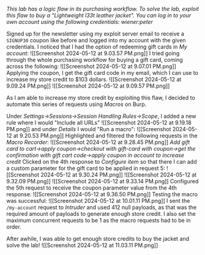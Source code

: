 *This lab has a logic flaw in its purchasing workflow. To solve the lab, exploit this flaw to buy a "Lightweight l33t leather jacket".
You can log in to your own account using the following credentials: wiener:peter*

Signed up for the newsletter using my exploit server email to receive a `SIGNUP30` coupon like before and logged into my account with the given credentials. I noticed that I had the option of redeeming gift cards in *My account*:
![[Screenshot 2024-05-12 at 9.03.57 PM.png]]
I tried going through the whole purchasing workflow for buying a gift card, coming across the following:
![[Screenshot 2024-05-12 at 9.07.01 PM.png]]
Applying the coupon, I get the gift card code in my email, which I can use to increase my store credit to $103 dollars.
![[Screenshot 2024-05-12 at 9.09.24 PM.png]]
![[Screenshot 2024-05-12 at 9.09.57 PM.png]]

As I am able to increase my store credit by exploiting this flaw, I decided to automate this series of requests using *Macros* on Burp. 

Under *Settings->Sessions->Session Handling Rules->Scope*, I added a new rule where I would "Include all URLs" 
![[Screenshot 2024-05-12 at 9.19.18 PM.png]]
and under *Details* I would "Run a macro":
![[Screenshot 2024-05-12 at 9.20.53 PM.png]]
Highlighted and filtered the following requests in the *Macro Recorder*:
![[Screenshot 2024-05-12 at 9.28.45 PM.png]]
*Add gift card to cart->apply coupon->checkout with gift-card with coupon->get the confirmation with gift cart code->apply coupon in account to increase credit*
Clicked on the 4th response to *Configure item* so that there I can add a custom parameter for the gift card to be applied in request 5:
![[Screenshot 2024-05-12 at 9.30.24 PM.png]]
![[Screenshot 2024-05-12 at 9.32.09 PM.png]]
![[Screenshot 2024-05-12 at 9.33.14 PM.png]]
Configured the 5th request to receive the coupon parameter value from the 4th response:
![[Screenshot 2024-05-12 at 9.36.50 PM.png]]
Testing the macro was successful:
![[Screenshot 2024-05-12 at 10.01.11 PM.png]]
I sent the `/my-account` request to *Intruder* and used 412 null payloads, as that was the required amount of payloads to generate enough store credit. I also set the maximum concurrent requests to be 1 as the macro requests had to be in order. 

After awhile, I was able to get enough store credits to buy the jacket and solve the lab!
![[Screenshot 2024-05-12 at 11.03.11 PM.png]]
